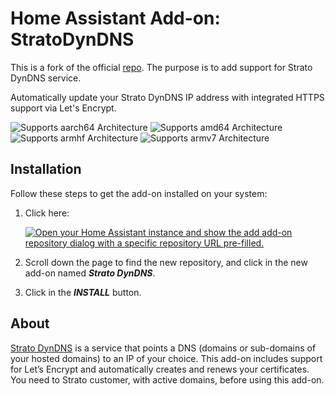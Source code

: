# Home Assistant Add-on: StratoDynDNS

This is a fork of the official [repo](https://github.com/home-assistant/addons/tree/master/duckdns). The purpose is to add support for Strato DynDNS service.

Automatically update your Strato DynDNS IP address with integrated HTTPS support via Let's Encrypt.

![Supports aarch64 Architecture][aarch64-shield] ![Supports amd64 Architecture][amd64-shield] ![Supports armhf Architecture][armhf-shield] ![Supports armv7 Architecture][armv7-shield]

## Installation

Follow these steps to get the add-on installed on your system:

1. Click here:

   [![Open your Home Assistant instance and show the add add-on repository dialog with a specific repository URL pre-filled.](https://my.home-assistant.io/badges/supervisor_add_addon_repository.svg)](https://my.home-assistant.io/redirect/supervisor_add_addon_repository/?repository_url=https%3A%2F%2Fgithub.com%2FFabianHardt%2Fstrato-dyndns-addon)

1. Scroll down the page to find the new repository, and click in the new add-on named **_Strato DynDNS_**.
1. Click in the **_INSTALL_** button.

## About

[Strato DynDNS](https://www.strato-hosting.co.uk/faq/hosting/this-is-how-easy-it-is-to-set-up-dyndns-for-your-domains/) is a service that points a DNS (domains or sub-domains of your hosted domains) to an IP of your choice. This add-on includes support for Let’s Encrypt and automatically creates and renews your certificates. You need to Strato customer, with active domains, before using this add-on.

[aarch64-shield]: https://img.shields.io/badge/aarch64-yes-green.svg
[amd64-shield]: https://img.shields.io/badge/amd64-yes-green.svg
[armhf-shield]: https://img.shields.io/badge/armhf-yes-green.svg
[armv7-shield]: https://img.shields.io/badge/armv7-yes-green.svg
[Strato DynDNS]: https://www.strato-hosting.co.uk/faq/hosting/this-is-how-easy-it-is-to-set-up-dyndns-for-your-domains/
